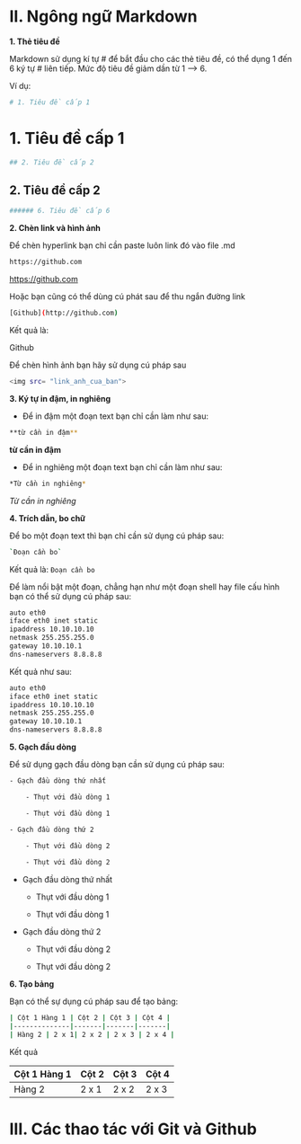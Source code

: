 # II. Ngông ngữ Markdown

**1. Thẻ tiêu đề**

Markdown sử dụng kí tự # để bắt đầu cho các thẻ tiêu đề, có thể dụng 1 đến 6 ký tự # liên tiếp. Mức độ tiêu đề giảm dần từ 1 --> 6.

Ví dụ:

``` sh
# 1. Tiêu đề cấp 1
```

# 1. Tiêu đề cấp 1

``` sh
## 2. Tiêu đề cấp 2
```

## 2. Tiêu đề cấp 2

``` sh
###### 6. Tiêu đề cấp 6
```

**2. Chèn link và hình ảnh**

Để chèn hyperlink bạn chỉ cần paste luôn link đó vào file .md

``` sh
https://github.com
```

https://github.com


Hoặc bạn cũng có thể dùng cú phát sau để thu ngắn đường link

``` sh
[Github](http://github.com)
```

Kết quả là:

Github

Để chèn hình ảnh bạn hãy sử dụng cú pháp sau

``` sh
<img src= "link_anh_cua_ban">
```

**3. Ký tự in đậm, in nghiêng**

* Để in đậm một đoạn text bạn chỉ cần làm như sau:

``` sh
**từ cần in đậm**
```

**từ cần in đậm**

* Để in nghiêng một đoạn text bạn chỉ cần làm như sau:

``` sh
*Từ cần in nghiêng*
```

*Từ cần in nghiêng*

**4. Trích dẫn, bo chữ**

Để bo một đoạn text thì bạn chỉ cần sử dụng cú pháp sau:    

``` sh
`Đoạn cần bo`
```

Kết quả là:  `Đoạn cần bo`

Để làm nổi bật một đoạn, chẳng hạn như một đoạn shell hay file cấu hình bạn có thể sử dụng cú pháp sau:

``` sh
auto eth0
iface eth0 inet static
ipaddress 10.10.10.10
netmask 255.255.255.0
gateway 10.10.10.1
dns-nameservers 8.8.8.8
```

Kết quả như sau:

``` sh
auto eth0
iface eth0 inet static
ipaddress 10.10.10.10
netmask 255.255.255.0
gateway 10.10.10.1
dns-nameservers 8.8.8.8
```

**5. Gạch đầu dòng**

Để sử dụng gạch đầu dòng bạn cần sử dụng cú pháp sau:

``` sh
- Gạch đầu dòng thứ nhất

    - Thụt với đầu dòng 1

    - Thụt với đầu dòng 1

- Gạch đầu dòng thứ 2
    
    - Thụt với đầu dòng 2

    - Thụt với đầu dòng 2
```

- Gạch đầu dòng thứ nhất

    - Thụt với đầu dòng 1

    - Thụt với đầu dòng 1

- Gạch đầu dòng thứ 2
    
    - Thụt với đầu dòng 2

    - Thụt với đầu dòng 2

**6. Tạo bảng**

Bạn có thể sự dụng cú pháp sau để tạo bảng:

``` sh
| Cột 1 Hàng 1 | Cột 2 | Cột 3 | Cột 4 |
|--------------|-------|-------|-------|
| Hàng 2 | 2 x 1| 2 x 2 | 2 x 3 | 2 x 4 |
```

Kết quả

| Cột 1 Hàng 1 | Cột 2 | Cột 3 | Cột 4 |
|--------------|-------|-------|-------|
| Hàng 2 | 2 x 1| 2 x 2 | 2 x 3 | 2 x 4 |

# III. Các thao tác với Git và Github





